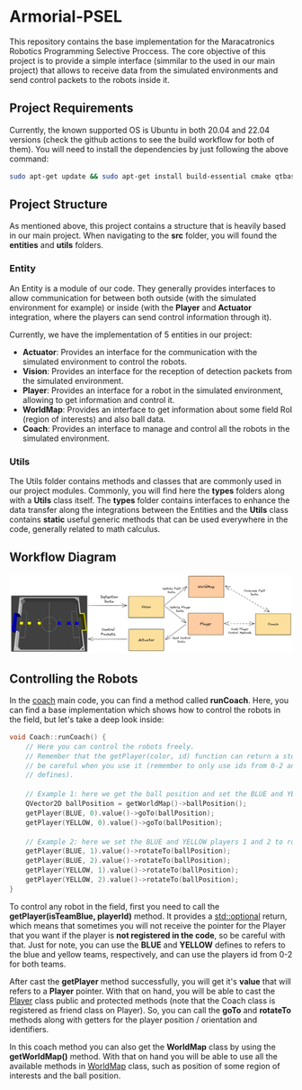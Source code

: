 # Armorial-PSEL

This repository contains the base implementation for the Maracatronics Robotics Programming Selective Proccess. The core objective of this project is to provide a simple interface (simmilar to the used in our main project) that allows to receive data from the simulated environments and send control packets to the robots inside it.

## Project Requirements

Currently, the known supported OS is Ubuntu in both 20.04 and 22.04 versions (check the github actions to see the build workflow for both of them). You will need to install the dependencies by just following the above command:

```bash
sudo apt-get update && sudo apt-get install build-essential cmake qtbase5-dev qt5-qmake libprotobuf-dev protobuf-compiler libprotoc-dev protobuf-compiler-grpc libgrpc++-dev libgrpc-dev libqt5serialport5-dev google-mock libgmock-dev libgtest-dev libspdlog-dev libfmt-dev && sudo apt-get upgrade
```

## Project Structure

As mentioned above, this project contains a structure that is heavily based in our main project. When navigating to the **src** folder, you will found the **entities** and **utils** folders.

### Entity

An Entity is a module of our code. They generally provides interfaces to allow communication for between both outside (with the simulated environment for example) or inside (with the **Player** and **Actuator** integration, where the players can send control information through it).

Currently, we have the implementation of 5 entities in our project:

- **Actuator**: Provides an interface for the communication with the simulated environment to control the robots.
- **Vision**: Provides an interface for the reception of detection packets from the simulated environment.
- **Player**: Provides an interface for a robot in the simulated environment, allowing to get information and control it.
- **WorldMap**: Provides an interface to get information about some field RoI (region of interests) and also ball data.
- **Coach**: Provides an interface to manage and control all the robots in the simulated environment.

### Utils

The Utils folder contains methods and classes that are commonly used in our project modules. Commonly, you will find here the **types** folders along with a **Utils** class itself. The **types** folder contains interfaces to enhance the data transfer along the integrations between the Entities and the **Utils** class contains **static** useful generic methods that can be used everywhere in the code, generally related to math calculus.

## Workflow Diagram

![img](assets/armorial-psel-workflow-diagram-bg.png)

## Controlling the Robots

In the [coach](src/entities/coach/coach.cpp) main code, you can find a method called **runCoach**. Here, you can find a base implementation which shows how to control the robots in the field, but let's take a deep look inside:

```cpp
void Coach::runCoach() {
    // Here you can control the robots freely.
    // Remember that the getPlayer(color, id) function can return a std::nullopt object, so
    // be careful when you use it (remember to only use ids from 0-2 and the BLUE and YELLOW
    // defines).

    // Example 1: here we get the ball position and set the BLUE and YELLOW player 0 to follow it
    QVector2D ballPosition = getWorldMap()->ballPosition();
    getPlayer(BLUE, 0).value()->goTo(ballPosition);
    getPlayer(YELLOW, 0).value()->goTo(ballPosition);

    // Example 2: here we set the BLUE and YELLOW players 1 and 2 to rotate to the ball
    getPlayer(BLUE, 1).value()->rotateTo(ballPosition);
    getPlayer(BLUE, 2).value()->rotateTo(ballPosition);
    getPlayer(YELLOW, 1).value()->rotateTo(ballPosition);
    getPlayer(YELLOW, 2).value()->rotateTo(ballPosition);
}
```

To control any robot in the field, first you need to call the **getPlayer(isTeamBlue, playerId)** method. It provides a [std::optional](https://en.cppreference.com/w/cpp/utility/optional) return, which means that sometimes you will not receive the pointer for the Player that you want if the player is **not registered in the code**, so be careful with that. Just for note, you can use the **BLUE** and **YELLOW** defines to refers to the blue and yellow teams, respectively, and can use the players id from 0-2 for both teams.

After cast the **getPlayer** method successfully, you will get it's **value** that will refers to a **Player** pointer. With that on hand, you will be able to cast the [Player](src/entities/player/player.h) class public and protected methods (note that the Coach class is registered as friend class on Player). So, you can call the **goTo** and **rotateTo** methods along with getters for the player position / orientation and identifiers.

In this coach method you can also get the **WorldMap** class by using the **getWorldMap()** method. With that on hand you will be able to use all the available methods in [WorldMap](src/entities/worldmap/worldmap.h) class, such as position of some region of interests and the ball position.